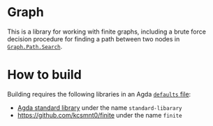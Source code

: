 # Graph
This is a library for working with finite graphs, including a brute force decision procedure for finding a path between two nodes in [`Graph.Path.Search`](src/Graph/Path/Search.agda).

# How to build
Building requires the following libraries in an Agda [`defaults` file](http://agda.readthedocs.io/en/v2.5.3/tools/package-system.html):
- [Agda standard library](https://github.com/agda/agda-stdlib) under the name `standard-libarary`
- https://github.com/kcsmnt0/finite under the name `finite`
